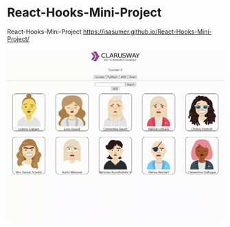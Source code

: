 # React-Hooks-Mini-Project
React-Hooks-Mini-Project
https://isasumer.github.io/React-Hooks-Mini-Project/

![alt-text](https://github.com/isasumer/React-Hooks-Mini-Project/blob/main/hooks/src/assets/screen-capture.gif)
